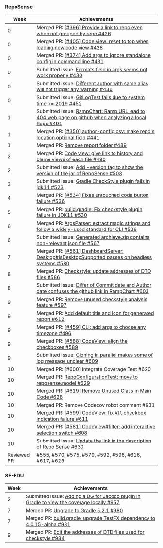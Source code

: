 ### RepoSense
Week | Achievements
---- | ------------
0 | Merged PR: [[#396] Provide a link to repo even when not grouped by repo #426](https://github.com/reposense/RepoSense/pull/426)
0 | Merged PR: [[#405] Code view: reset to top when loading new code view #428](https://github.com/reposense/RepoSense/pull/428)
0 | Merged PR: [[#374] Add args to ignore standalone config in command line #431](https://github.com/reposense/RepoSense/pull/431)
0 | Submitted issue: [Formats field in args seems not work properly #430](https://github.com/reposense/RepoSense/issues/430)
0 | Submitted Issue: [Different author with same alias will not trigger any warning #436](https://github.com/reposense/RepoSense/issues/436)
0 | Submitted Issue: [GitLogTest fails due to system time >= 2019 #452](https://github.com/reposense/RepoSense/issues/452)
1 | Submitted Issue: [RampChart: Ramp URL lead to 404 web page on github when analyzing a local Repo #491](https://github.com/reposense/RepoSense/issues/491)
1 | Merged PR: [[#350] author-config.csv: make repo's location optional field #441](https://github.com/reposense/RepoSense/pull/441)
1 | Merged PR: [Remove report folder #489](https://github.com/reposense/RepoSense/pull/489)
2 | Merged PR: [Code view: give link to history and blame views of each file #490](https://github.com/reposense/RepoSense/pull/490)
2 | Submitted issue: [Add -version tag to show the version of the jar of RepoSense #503](https://github.com/reposense/RepoSense/issues/503)
3 | Submitted Issue: [Gradle CheckStyle plugin fails in jdk11 #523](https://github.com/reposense/RepoSense/issues/523)
4 | Merged PR: [[#534] Fixes untouched code button failure #536](https://github.com/reposense/RepoSense/pull/536)
5 | Merged PR: [build.gradle: Fix checkstyle plugin failure in JDK11 #530](https://github.com/reposense/RepoSense/pull/530)
6 | Merged PR: [ArgsParser: extract magic strings and follow a widely-used standard for CLI #526](https://github.com/reposense/RepoSense/pull/526)
6 | Submitted Issue: [Generated archieve.zip contains non-relevant json file #567](https://github.com/reposense/RepoSense/issues/567)
7 | Merged PR: [[#561] DashboardServer: Desktop#isDesktopSupported passes on headless systems #580](https://github.com/reposense/RepoSense/pull/580)
8 | Merged PR: [Checkstyle: update addresses of DTD files #586](https://github.com/reposense/RepoSense/pull/586)
8 | Submitted Issue: [Differ of Commit date and Author date confuses the github link in RampChart #603](https://github.com/reposense/RepoSense/issues/603)
9 | Merged PR: [Remove unused checkstyle analysis feature #597](https://github.com/reposense/RepoSense/pull/597)
9 | Merged PR: [Add default title and icon for generated report #612](https://github.com/reposense/RepoSense/pull/612)
9 | Merged PR: [[#459] CLI: add args to choose any timezone #496](https://github.com/reposense/RepoSense/pull/496)
9 | Merged PR: [[#588] CodeView: align the checkboxes #589](https://github.com/reposense/RepoSense/pull/589)
9 | Submitted Issue: [Cloning in parallel makes some of log message unclear #609](https://github.com/reposense/RepoSense/issues/609)
10 | Merged PR: [[#600] Integrate Coverage Test #620](https://github.com/reposense/RepoSense/pull/620)
10 | Merged PR: [RepoConfigurationTest: move to reposense.model #629](https://github.com/reposense/RepoSense/pull/629)
10 | Merged PR: [[#619] Remove Unused Class in Main Code #628](https://github.com/reposense/RepoSense/pull/628)
10 | Merged PR: [Remove Codecov robot comment #631](https://github.com/reposense/RepoSense/pull/631)
10 | Merged PR: [[#599] CodeView: fix `All` checkbox indication failure #611](https://github.com/reposense/RepoSense/pull/611)
10 | Merged PR: [[#581] CodeView#filter: add interactive selection switch #608](https://github.com/reposense/RepoSense/pull/608)
10 | Submitted Issue: [Update the link in the description of Repo Sense #630](https://github.com/reposense/RepoSense/issues/630)
Reviewed PR | #555, #570, #575, #579, #592, #596, #616, #617, #625 

### SE-EDU
Week | Achievements
---- | ------------
2 | Submitted Issue: [Adding a DG for Jacoco plugin in Gradle to view the coverage locally #957](https://github.com/se-edu/addressbook-level4/issues/957)
7 | Merged PR: [Upgrade to Gradle 5.2.1 #980](https://github.com/se-edu/addressbook-level4/pull/980)
7 | Merged PR: [build.gradle: upgrade TestFX dependency to 4.0.15-alpha #981](https://github.com/se-edu/addressbook-level4/pull/981)
9 | Merged PR: [Edit the addresses of DTD files used for checkstyle #984](https://github.com/se-edu/addressbook-level4/pull/984)

